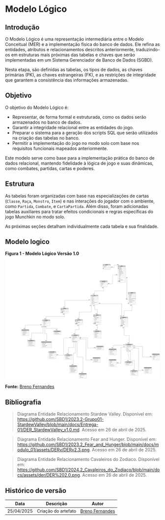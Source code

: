 # Modelo Lógico

## Introdução

O Modelo Lógico é uma representação intermediária entre o Modelo Conceitual (MER) e a implementação física do banco de dados. Ele refina as entidades, atributos e relacionamentos descritos anteriormente, traduzindo-os em estruturas mais próximas das tabelas e chaves que serão implementadas em um Sistema Gerenciador de Banco de Dados (SGBD).

Nesta etapa, são definidas as tabelas, os tipos de dados, as chaves primárias (PK), as chaves estrangeiras (FK), e as restrições de integridade que garantem a consistência das informações armazenadas.


## Objetivo

O objetivo do Modelo Lógico é:

- Representar, de forma formal e estruturada, como os dados serão armazenados no banco de dados.
- Garantir a integridade relacional entre as entidades do jogo.
- Preparar o sistema para a geração dos scripts SQL que serão utilizados na criação das tabelas no banco.
- Permitir a implementação do jogo no modo solo com base nos requisitos funcionais mapeados anteriormente.

Este modelo serve como base para a implementação prática do banco de dados relacional, mantendo fidelidade à lógica de jogo e suas dinâmicas, como combates, partidas, cartas e poderes.


## Estrutura

As tabelas foram organizadas com base nas especializações de cartas (`Classe`, `Raça`, `Monstro`, `Item`) e nas interações do jogador com o ambiente, como `Partida`, `Combate`, e `CartaPartida`. Além disso, foram adicionadas tabelas auxiliares para tratar efeitos condicionais e regras específicas do jogo Munchkin no modo solo.

As próximas seções detalham individualmente cada tabela e sua finalidade.


## Modelo logico

**Figura 1 - Modelo Lógico Versão 1.0**

![Primeira versão do modelo logico](../assets/ML1.0.png)

**Fonte:** [Breno Fernandes](https://github.com/Brenofrds)

## Bibliografia

> Diagrama Entidade Relacionamento Stardew Valley. Disponível em: https://github.com/SBD1/2023.2-Grupo01-StardewValley/blob/main/docs/Entrega-01/DER_StardewValley_v1.0.md. Acesso em 26 de abril de 2025.

> Diagrama Entidade Relacionamento Fear and Hunger. Disponível em: https://github.com/SBD1/2023.2_Fear_and_Hunger/blob/main/docs/modulo_01/assets/DERv/DERv2.3.png. Acesso em 26 de abril de 2025.

> Diagrama Entidade Relacionamento Cavaleiros do Zodiaco. Disponível em: https://github.com/SBD1/2024.2_Cavaleiros_do_Zodiaco/blob/main/docs/assets/der/DER%202.0.png. Acesso em 26 de abril de 2025.

## Histórico de versão

| Data       | Descrição             | Autor                                       |
| ---------- | --------------------- | ------------------------------------------- |
| 25/04/2025 | Criação do artefato   | [Breno Fernandes](https://github.com/Brenofrds) |